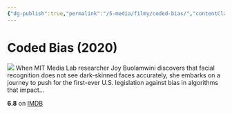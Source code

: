 ```yaml
---
{"dg-publish":true,"permalink":"/5-media/filmy/coded-bias/","contentClasses":"movie","tags":["to-watch","фильм","#Documentary"],"created":"2024-01-20T05:36:45.384+07:00","updated":"2024-01-20T05:55:02.191+07:00"}
---
```


# Coded Bias (2020)
![](https://m.media-amazon.com/images/M/MV5BNWRlNWViNDEtZTZlMS00YmY5LThjZjctZjdiNDRlMjZlMzY3XkEyXkFqcGdeQXVyODQyNjk3MTQ@._V1_SX300.jpg)
When MIT Media Lab researcher Joy Buolamwini discovers that facial recognition does not see dark-skinned faces accurately, she embarks on a journey to push for the first-ever U.S. legislation against bias in algorithms that impact…

**6.8** on [IMDB](https://www.imdb.com/title/tt11394170)
